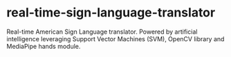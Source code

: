 # real-time-sign-language-translator
Real-time American Sign Language translator. Powered by artificial intelligence leveraging Support Vector Machines (SVM), OpenCV library and MediaPipe hands module. 
